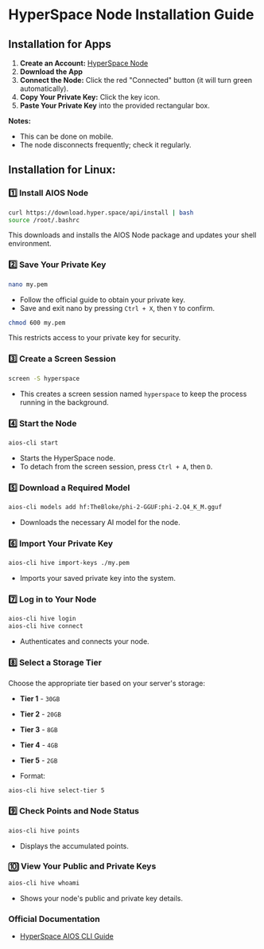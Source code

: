 # HyperSpace Node Installation Guide

## Installation for Apps
1. **Create an Account:** [HyperSpace Node](https://node.hyper.space/)
2. **Download the App**
3. **Connect the Node:** Click the red "Connected" button (it will turn green automatically).
4. **Copy Your Private Key:** Click the key icon.
5. **Paste Your Private Key** into the provided rectangular box.

**Notes:**
- This can be done on mobile.
- The node disconnects frequently; check it regularly.



## Installation for Linux:

### 1️⃣ Install AIOS Node
```sh
curl https://download.hyper.space/api/install | bash
source /root/.bashrc
```
This downloads and installs the AIOS Node package and updates your shell environment.

### 2️⃣ Save Your Private Key
```sh
nano my.pem
```
- Follow the official guide to obtain your private key.
- Save and exit nano by pressing `Ctrl + X`, then `Y` to confirm.
```sh
chmod 600 my.pem
```
This restricts access to your private key for security.

### 3️⃣ Create a Screen Session
```sh
screen -S hyperspace
```
- This creates a screen session named `hyperspace` to keep the process running in the background.

### 4️⃣ Start the Node
```sh
aios-cli start
```
- Starts the HyperSpace node.
- To detach from the screen session, press `Ctrl + A`, then `D`.

### 5️⃣ Download a Required Model
```sh
aios-cli models add hf:TheBloke/phi-2-GGUF:phi-2.Q4_K_M.gguf
```
- Downloads the necessary AI model for the node.

### 6️⃣ Import Your Private Key
```sh
aios-cli hive import-keys ./my.pem
```
- Imports your saved private key into the system.

### 7️⃣ Log in to Your Node
```sh
aios-cli hive login
aios-cli hive connect
```
- Authenticates and connects your node.

### 8️⃣ Select a Storage Tier
Choose the appropriate tier based on your server's storage:
- **Tier 1** - `30GB`
- **Tier 2** - `20GB`
- **Tier 3** - `8GB`
- **Tier 4** - `4GB`
- **Tier 5** - `2GB`

- Format: 
```sh
aios-cli hive select-tier 5
```

### 9️⃣ Check Points and Node Status
```sh
aios-cli hive points
```
- Displays the accumulated points.

### 🔟 View Your Public and Private Keys
```sh
aios-cli hive whoami
```
- Shows your node's public and private key details.


### Official Documentation
- [HyperSpace AIOS CLI Guide](https://github.com/hyperspaceai/aios-cli?tab=readme-ov-file)
